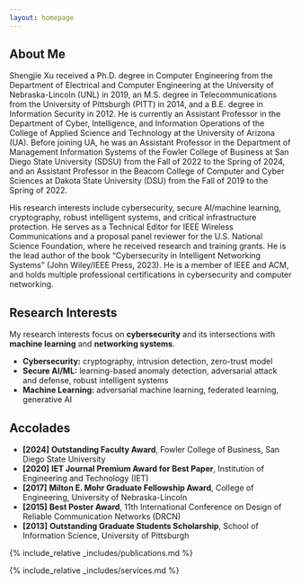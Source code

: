 ```yaml
---
layout: homepage
---
```


## About Me

Shengjie Xu received a Ph.D. degree in Computer Engineering from the Department of Electrical and Computer Engineering at the University of Nebraska-Lincoln (UNL) in 2019, an M.S. degree in Telecommunications from the University of Pittsburgh (PITT) in 2014, and a B.E. degree in Information Security in 2012. He is currently an Assistant Professor in the Department of Cyber, Intelligence, and Information Operations of the College of Applied Science and Technology at the University of Arizona (UA). Before joining UA, he was an Assistant Professor in the Department of Management Information Systems of the Fowler College of Business at San Diego State University (SDSU) from the Fall of 2022 to the Spring of 2024, and an Assistant Professor in the Beacom College of Computer and Cyber Sciences at Dakota State University (DSU) from the Fall of 2019 to the Spring of 2022.

His research interests include cybersecurity, secure AI/machine learning, cryptography, robust intelligent systems, and critical infrastructure protection. He serves as a Technical Editor for IEEE Wireless Communications and a proposal panel reviewer for the U.S. National Science Foundation, where he received research and training grants. He is the lead author of the book “Cybersecurity in Intelligent Networking Systems” (John Wiley/IEEE Press, 2023). He is a member of IEEE and ACM, and holds multiple professional certifications in cybersecurity and computer networking.

## Research Interests

My research interests focus on **cybersecurity** and its intersections with **machine learning** and **networking systems**.
- **Cybersecurity:** cryptography, intrusion detection, zero-trust model
- **Secure AI/ML:** learning-based anomaly detection, adversarial attack and defense, robust intelligent systems
- **Machine Learning:** adversarial machine learning, federated learning, generative AI


## Accolades

- **[2024]** **Outstanding Faculty Award**, Fowler College of Business, San Diego State University
- **[2020]** **IET Journal Premium Award for Best Paper**, Institution of Engineering and Technology (IET)
- **[2017]** **Milton E. Mohr Graduate Fellowship Award**, College of Engineering, University of Nebraska-Lincoln
- **[2015]** **Best Poster Award**, 11th International Conference on Design of Reliable Communication Networks (DRCN)
- **[2013]** **Outstanding Graduate Students Scholarship**, School of Information Science, University of Pittsburgh

{% include_relative _includes/publications.md %}

{% include_relative _includes/services.md %}
